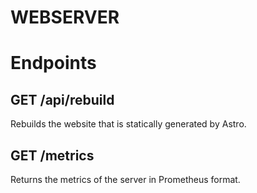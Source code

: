 # WEBSERVER

# Endpoints

## GET /api/rebuild

Rebuilds the website that is statically generated by Astro.


## GET /metrics

Returns the metrics of the server in Prometheus format.
